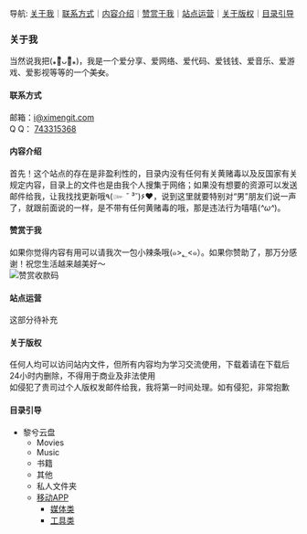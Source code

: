 导航: [关于我](#关于我 "关于我")｜[联系方式](#联系方式 "联系我")｜[内容介绍](#内容介绍 "内容介绍")｜[赞赏于我](#赞赏于我 "赞赏")｜[站点运营](#站点运营 "站点运营")｜[关于版权](#关于版权 "版权问题")｜[目录引导](#目录引导 "目录引导，引导你查找目录文件")
### 关于我
  当然说我把(⁎⚈᷀᷁ᴗ⚈᷀᷁⁎)，我是一个爱分享、爱网络、爱代码、爱钱钱、爱音乐、爱游戏、爱影视等等的一个~~美女~~。  
#### 联系方式
  邮箱：i@ximengit.com  
  Q Q：	[743315368](http://wpa.qq.com/msgrd?v=3&uin=743315368&site=qq&menu=yes "许美丽的QQ")
  
#### 内容介绍
  首先！这个站点的存在是非盈利性的，目录内没有任何有关黄赌毒以及反国家有关规定内容，目录上的文件也是由我个人搜集于网络；如果没有想要的资源可以发送邮件给我，让我找找更新哦٩(๛ ˘ ³˘)۶♥，说到这里就要特别对“男”朋友们说一声了，就跟前面说的一样，是不带有任何黄赌毒的哦，那是违法行为嘻嘻(*^ω^*)。  
#### 赞赏于我
  如果你觉得内容有用可以请我次一包小辣条哦(๑>؂<๑）。如果你赞助了，那万分感谢！祝您生活越来越美好～  
![赞赏收款码](http://cdn.bxwin.cn/ico/ico.png "暂时不贴")
#### 站点运营
  这部分待补充  

#### 关于版权
任何人均可以访问站内文件，但所有内容均为学习交流使用，下载着请在下载后24小时内删除，不得用于商业及非法使用  
如侵犯了贵司过个人版权发邮件给我，我将第一时间处理。如有侵犯，非常抱歉  
#### 目录引导
* 黎兮云盘
    * Movies
    * Music
    * 书籍
    * 其他
    * 私人文件夹
    * [移动APP](/移动APP)
        * [媒体类](/移动APP/工具类)
        * [工具类](/移动APP/工具类)
